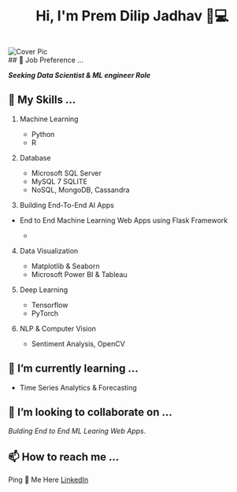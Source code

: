 <h1 align="center">Hi, I'm Prem Dilip Jadhav 👋💻</h1>
<br>
<img src="https://www.dataquest.io/wp-content/uploads/2019/05/what-is-data-science-1.jpg" alt="Cover Pic">
<br>
## 💼 Job Preference ...

***Seeking Data Scientist & ML engineer Role***


## 🤹 My Skills ...
  
  1. Machine Learning 
      - Python
      - R

  2. Database
      - Microsoft SQL Server
      - MySQL 7 SQLITE
      - NoSQL, MongoDB, Cassandra

 3. Building End-To-End AI Apps
  - End to End Machine Learning Web Apps using Flask Framework

    -
  4. Data Visualization
      - Matplotlib & Seaborn
      - Microsoft Power BI & Tableau
  
  2. Deep Learning 
      - Tensorflow
      - PyTorch
       
  4. NLP & Computer Vision
      - Sentiment Analysis, OpenCV
  
      

## 🌱 I’m currently learning ...

- Time Series Analytics & Forecasting 
  
## 💞️ I’m looking to collaborate on ...

*Bulding End to End ML Learing Web Apps*.
  
## 📫 How to reach me ...

Ping 💌 Me Here [LinkedIn](https://www.linkedin.com/in/prem-jadhav-99bb123a/)

<!---
Pdjadhav22/Pdjadhav22 is a ✨ special ✨ repository because its `README.md` (this file) appears on your GitHub profile.
You can click the Preview link to take a look at your changes.
--->
